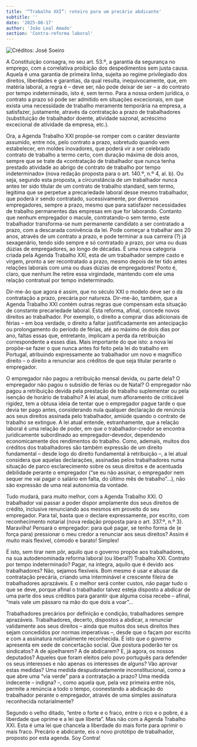 ```yaml
---
title: '“Trabalho XXI”: roteiro para um precário abdicante'
subtitle: ''
date: '2025-08-17'
author: 'João Leal Amado'
section: 'Contra-reforma laboral'
---
```


![Créditos: José Soeiro](/images/35.jpeg)

A Constituição consagra, no seu art. 53.º, a garantia da segurança no emprego, com a correlativa proibição dos despedimentos sem justa causa. Aquela é uma garantia de primeira linha, sujeita ao regime privilegiado dos direitos, liberdades e garantias, da qual resulta, inequivocamente, que, em matéria laboral, a regra é – deve ser, não pode deixar de ser – a do contrato por tempo indeterminado, isto é, sem termo. Para a nossa ordem jurídica, o contrato a prazo só pode ser admitido em situações excecionais, em que exista uma necessidade de trabalho meramente temporária na empresa, a satisfazer, justamente, através da contratação a prazo de trabalhadores (substituição de trabalhador doente, atividade sazonal, acréscimo excecional de atividade da empresa, etc.). 

Ora, a Agenda Trabalho XXI propõe-se romper com o caráter desviante assumido, entre nós, pelo contrato a prazo, sobretudo quando vem estabelecer, em moldes inovadores, que poderá vir a ser celebrado contrato de trabalho a termo certo, com duração máxima de dois anos, sempre que se trate da «contratação de trabalhador que nunca tenha prestado atividade ao abrigo de contrato de trabalho por tempo indeterminado» (nova redação proposta para o art. 140.º, n.º 4, al. b). Ou seja, segundo esta proposta, a circunstância de um trabalhador nunca antes ter sido titular de um contrato de trabalho standard, sem termo, legitima que se perpetue a precariedade laboral desse mesmo trabalhador, que poderá ir sendo contratado, sucessivamente, por diversos empregadores, sempre a prazo, mesmo que para satisfazer necessidades de trabalho permanentes das empresas em que for laborando. Contanto que nenhum empregador o macule, contratando-o sem termo, este trabalhador transforma-se num permanente candidato a ser contratado a prazo, com a descarada conivência da lei. Pode começar a trabalhar aos 20 anos, através de um contrato a prazo, e pode terminar a sua carreira (?) já sexagenário, tendo sido sempre e só contratado a prazo, por uma ou duas dúzias de empregadores, ao longo de décadas. É uma nova categoria criada pela Agenda Trabalho XXI, esta de um trabalhador sempre casto e virgem, pronto a ser recontratado a prazo, mesmo depois de ter tido antes relações laborais com uma ou duas dúzias de empregadores! Ponto é, claro, que nenhum lhe retire essa virgindade, mantendo com ele uma relação contratual por tempo indeterminado.

Dir-me-ão que agora é assim, que no século XXI o modelo deve ser o da contratação a prazo, precária por natureza. Dir-me-ão, também, que a Agenda Trabalho XXI contém outras regras que compensam esta situação de constante precariedade laboral. Esta reforma, afinal, concede novos direitos ao trabalhador. Por exemplo, o direito a comprar dias adicionais de férias – em boa verdade, o direito a faltar justificadamente em antecipação ou prolongamento do período de férias, até ao máximo de dois dias por ano, faltas essas que, entretanto, implicam a perda da retribuição correspondente a esses dias. Mais importante do que isto: a nova lei propõe-se fazer o que nunca antes foi feito pela lei do trabalho em Portugal, atribuindo expressamente ao trabalhador um novo e magnífico direito – o direito a renunciar aos créditos de que seja titular perante o empregador.

O empregador não pagou a retribuição mensal devida, ou parte dela? O empregador não pagou o subsídio de férias ou de Natal? O empregador não pagou a retribuição devida pela prestação de trabalho suplementar ou pela isenção de horário de trabalho? A lei atual, num afloramento de criticável rigidez, tem a obtusa ideia de tentar que o empregador pague tarde o que devia ter pago antes, considerando nula qualquer declaração de renúncia aos seus direitos assinada pelo trabalhador, amiúde quando o contrato de trabalho se extingue. A lei atual entende, estranhamente, que a relação laboral é uma relação de poder, em que o trabalhador-credor se encontra juridicamente subordinado ao empregador-devedor, dependendo economicamente dos rendimentos do trabalho. Como, ademais, muitos dos créditos dos trabalhadores são também expressão de um direito fundamental – desde logo do direito fundamental à retribuição –, a lei atual considera que aquelas declarações, assinadas pelos trabalhadores numa situação de parco esclarecimento sobre os seus direitos e de acentuada debilidade perante o empregador (“se eu não assinar, o empregador nem sequer me vai pagar o salário em falta, do último mês de trabalho”…), não são expressão de uma real autonomia da vontade.

Tudo mudará, para muito melhor, com a Agenda Trabalho XXI. O trabalhador vai passar a poder dispor amplamente dos seus direitos de crédito, inclusive renunciando aos mesmos em proveito do seu empregador. Para tal, basta que o declare expressamente, por escrito, com reconhecimento notarial (nova redação proposta para o art. 337.º, n.º 3). Maravilha! Pensará o empregador: para quê pagar, se tenho forma de (e força para) pressionar o meu credor a renunciar aos seus direitos? Assim é muito mais flexível, cómodo e barato! Simplex!

É isto, sem tirar nem pôr, aquilo que o governo propõe aos trabalhadores, na sua autodenominada reforma laboral (ou liberal?) Trabalho XXI. Contrato por tempo indeterminado? Pagar, na íntegra, aquilo que é devido aos trabalhadores? Não, sejamos flexíveis. Bom mesmo é usar e abusar da contratação precária, criando uma interminável e crescente fileira de trabalhadores aprazáveis. E o melhor será conter custos, não pagar tudo o que se deve, porque afinal o trabalhador talvez esteja disposto a abdicar de uma parte dos seus créditos para garantir que alguma coisa recebe – afinal, “mais vale um pássaro na mão do que dois a voar”…

Trabalhadores precários por definição e condição, trabalhadores sempre aprazáveis. Trabalhadores, decerto, dispostos a abdicar, a renunciar validamente aos seus direitos – ainda que muitos dos seus direitos lhes sejam concedidos por normas imperativas –, desde que o façam por escrito e com a assinatura notarialmente reconhecida. É isto que o governo apresenta em sede de concertação social. Que postura poderão ter os sindicatos? A de ajoelharem? A de abdicarem? E, já agora, os nossos deputados? Aqueles que foram eleitos pelo povo português para defender os seus interesses e não apenas os interesses de alguns? Vão aprovar estas medidas? Uma medida despudoradamente inconstitucional, como a que abre uma “via verde” para a contratação a prazo? Uma medida indecente – indigna? –, como aquela que, pela vez primeira entre nós, permite a renúncia a todo o tempo, coonestando a abdicação do trabalhador perante o empregador, através de uma simples assinatura reconhecida notarialmente?

Segundo o velho ditado, “entre o forte e o fraco, entre o rico e o pobre, é a liberdade que oprime e a lei que liberta”. Mas não com a Agenda Trabalho XXI. Esta é uma lei que chancela a liberdade do mais forte para oprimir o mais fraco. Precário e abdicante, eis o novo protótipo de trabalhador, proposto por esta agenda. Soy Contra!
